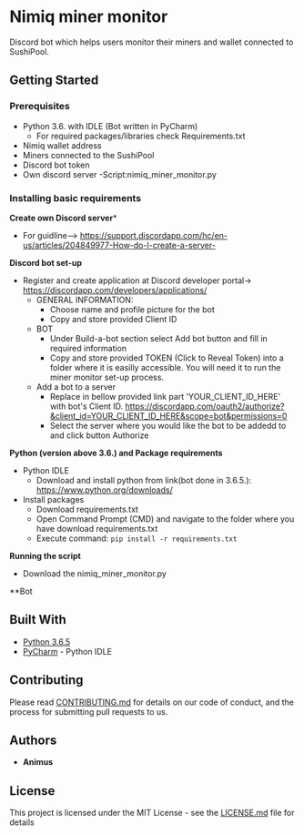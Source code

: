 # Nimiq miner monitor
Discord bot which helps users monitor their miners and wallet connected to SushiPool. 

## Getting Started


### Prerequisites

- Python 3.6. with IDLE (Bot written in PyCharm)
  - For required packages/libraries check Requirements.txt
- Nimiq wallet address
- Miners connected to the SushiPool
- Discord bot token 
- Own discord server
-Script:nimiq_miner_monitor.py


### Installing basic requirements
**Create own Discord server***
- For guidline--> https://support.discordapp.com/hc/en-us/articles/204849977-How-do-I-create-a-server-

**Discord bot set-up**
- Register and create application at Discord developer portal-> https://discordapp.com/developers/applications/
  - GENERAL INFORMATION: 
    - Choose name and profile picture for the bot 
    - Copy and store provided Client ID
  - BOT
    - Under Build-a-bot section select Add bot button and fill in required information
    - Copy and store provided TOKEN (Click to Reveal Token) into a folder where it is easilly accessible. You will need it to run the
      miner monitor set-up process.
  - Add a bot to a server
    - Replace in bellow provided link part 'YOUR_CLIENT_ID_HERE' with bot's Client ID. 
    https://discordapp.com/oauth2/authorize?&client_id=YOUR_CLIENT_ID_HERE&scope=bot&permissions=0
    - Select the server where you would like the bot to be addedd to and click button Authorize 
    
**Python (version above 3.6.) and Package requirements**
- Python IDLE
  - Download and install python from link(bot done in 3.6.5.): https://www.python.org/downloads/ 
- Install packages
  - Download requirements.txt
  - Open Command Prompt (CMD) and navigate to the folder where you have download requirements.txt
  - Execute command:
```pip install -r requirements.txt```

**Running the script**
- Download the nimiq_miner_monitor.py

**Bot 


## Built With

* [Python 3.6.5](https://www.python.org/)
* [PyCharm](https://www.jetbrains.com/pycharm/) - Python IDLE

## Contributing

Please read [CONTRIBUTING.md](https://gist.github.com/PurpleBooth/b24679402957c63ec426) for details on our code of conduct, and the process for submitting pull requests to us.

## Authors

* **Animus** 

## License

This project is licensed under the MIT License - see the [LICENSE.md](LICENSE.md) file for details


